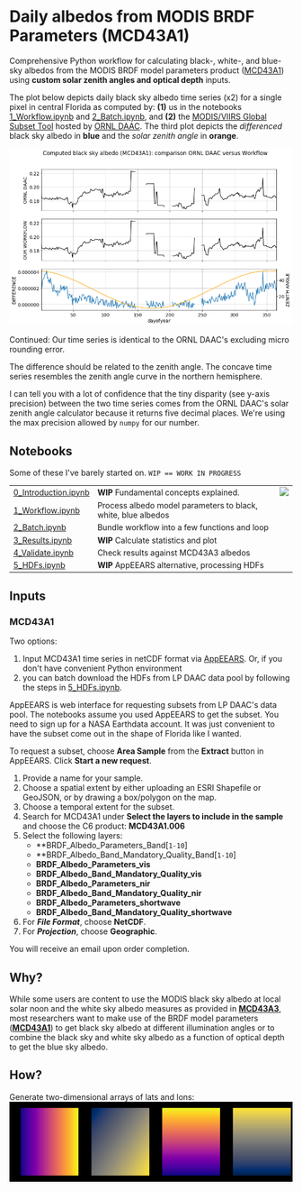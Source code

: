 # Daily albedos from MODIS BRDF Parameters (MCD43A1)

Comprehensive Python workflow for calculating black-, white-, and blue-sky albedos from the MODIS BRDF model parameters product ([MCD43A1](https://www.umb.edu/spectralmass/terra_aqua_modis/modis_brdf_albedo_product_mcd43)) using **custom solar zenith angles and optical depth** inputs. 

The plot below depicts daily black sky albedo time series (x2) for a single pixel in central Florida as computed by: **(1)** us in the notebooks [1_Workflow.ipynb](1_Workflow.ipynb) and [2_Batch.ipynb](2_Batch.ipynb), and **(2)** the [MODIS/VIIRS Global Subset Tool](https://modis.ornl.gov/cgi-bin/MODIS/global/subset.pl) hosted by [ORNL DAAC](https://daac.ornl.gov/). The third plot depicts the *differenced* black sky albedo in **blue** and the *solar zenith angle* in **orange**.

![val](docs/img/browse_eval.png)

Continued: Our time series is identical to the ORNL DAAC's excluding micro rounding error.

The difference should be related to the zenith angle. The concave time series resembles the zenith angle curve in the northern hemisphere. 

I can tell you with a lot of confidence that the tiny disparity (see y-axis precision) between the two time series comes from the ORNL DAAC's solar zenith angle calculator because it returns five decimal places. We're using the max precision allowed by `numpy` for our number.

## Notebooks
Some of these I've barely started on. `WIP == WORK IN PROGRESS`
<table>
    <tr>
        <td style="text-align:left"><a href="0_Introduction.ipynb">0_Introduction.ipynb</a></td>
        <td style="text-align:left"> <b>WIP</b> Fundamental concepts explained.</b></td>
        <td style="text-align:center"><a href="https://mybinder.org/v2/gh/jjmcnelis/florida_usgs_albedo_evapotranspiration/master?filepath=0_Introduction.ipynb"><img src="https://mybinder.org/badge_logo.svg"></a></td>
    </tr>
    <tr>
        <td style="text-align:left"><a href="1_Workflow.ipynb">1_Workflow.ipynb</a></td>
        <td style="text-align:left">Process albedo model parameters to black, white, blue albedos</td>
        <td style="text-align:center"></td>
    </tr>
    <tr>
        <td style="text-align:left"><a href="2_Batch.ipynb">2_Batch.ipynb</a></td>
        <td style="text-align:left">Bundle workflow into a few functions and loop</td>
        <td style="text-align:center"></td>
    </tr>
    <tr>
        <td style="text-align:left"><a href="3_Results.ipynb">3_Results.ipynb</a></td>
        <td style="text-align:left"> <b>WIP</b> Calculate statistics and plot</td>
        <td style="text-align:center"></td>
    </tr>
    <tr>
        <td style="text-align:left"><a href="4_Validate.ipynb">4_Validate.ipynb</a></td>
        <td style="text-align:left">Check results against MCD43A3 albedos</td>
        <td style="text-align:center"></td>
    <tr>
        <td style="text-align:left"><a href="5_HDFs.ipynb">5_HDFs.ipynb</a></td>
        <td style="text-align:left"> <b>WIP</b> AppEEARS alternative, processing HDFs</td>
        <td style="text-align:center"></td>
    </tr>
</table>

## Inputs

### MCD43A1    

Two options:
1. Input MCD43A1 time series in netCDF format via [AppEEARS](https://lpdaac.usgs.gov/tools/data_access/appeears). Or, if you don't have convenient Python environment 
2. you can batch download the HDFs from LP DAAC data pool by following the steps in [5_HDFs.ipynb](5_HDFs.ipynb).

AppEEARS is web interface for requesting subsets from LP DAAC's data pool. The notebooks assume you used AppEEARS to get the subset. You need to sign up for a NASA Earthdata account. It was just convenient to have the subset come out in the shape of Florida like I wanted.

To request a subset, choose **Area Sample** from the **Extract** button in AppEEARS. Click **Start a new request**. 
1. Provide a name for your sample.
2. Choose a spatial extent by either uploading an ESRI Shapefile or GeoJSON, or by drawing a box/polygon on the map.
3. Choose a temporal extent for the subset.
4. Search for MCD43A1 under **Select the layers to include in the sample** and choose the C6 product: **MCD43A1.006**
5. Select the following layers:
    *   **BRDF_Albedo_Parameters_Band\[`1-10`\]
    *   **BRDF_Albedo_Band_Mandatory_Quality_Band\[`1-10`\]
    *   **BRDF_Albedo_Parameters_vis**
    *   **BRDF_Albedo_Band_Mandatory_Quality_vis**
    *   **BRDF_Albedo_Parameters_nir**
    *   **BRDF_Albedo_Band_Mandatory_Quality_nir**
    *   **BRDF_Albedo_Parameters_shortwave**
    *   **BRDF_Albedo_Band_Mandatory_Quality_shortwave**
6. For ***File Format***, choose **NetCDF**.
7. For ***Projection***, choose **Geographic**.

You will receive an email upon order completion.


## Why?

While some users are content to use the MODIS black sky albedo at local solar noon and the white sky albedo measures as provided in [**MCD43A3**](https://lpdaac.usgs.gov/dataset_discovery/modis/modis_products_table/mcd43a3_v006), most researchers want to make use of the BRDF model parameters ([**MCD43A1**](https://lpdaac.usgs.gov/dataset_discovery/modis/modis_products_table/mcd43a1_v006)) to get  black sky albedo at different illumination angles or to combine the black sky and white sky albedo as a function of optical depth to get the blue sky albedo.

## How?

Generate two-dimensional arrays of lats and lons:
![coords](docs/img/coordinates.png)